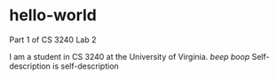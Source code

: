 # hello-world
Part 1 of CS 3240 Lab 2

I am a student in CS 3240 at the University of Virginia. 
*beep boop* Self-description is self-description
